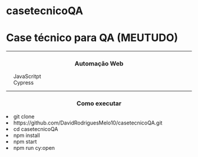 # casetecnicoQA

<h1 align="left">
Case técnico para QA (MEUTUDO)
</h1>

<hr>
<h3 align="center">Automação Web</h3>

<p align="justify">
  &nbsp;&nbsp;&nbsp;&nbsp;&nbsp;JavaScritpt<br>
  &nbsp;&nbsp;&nbsp;&nbsp;&nbsp;Cypress<br>

</hr>

<hr>
<h3 align="center">Como executar</h3>

<li>git clone</li>
<li>https://github.com/DavidRodriguesMelo10/casetecnicoQA.git</li>
<li>cd casetecnicoQA</li>
<li>npm install</li>
<li>npm start</li>
<li>npm run cy:open</li>
</hr>




